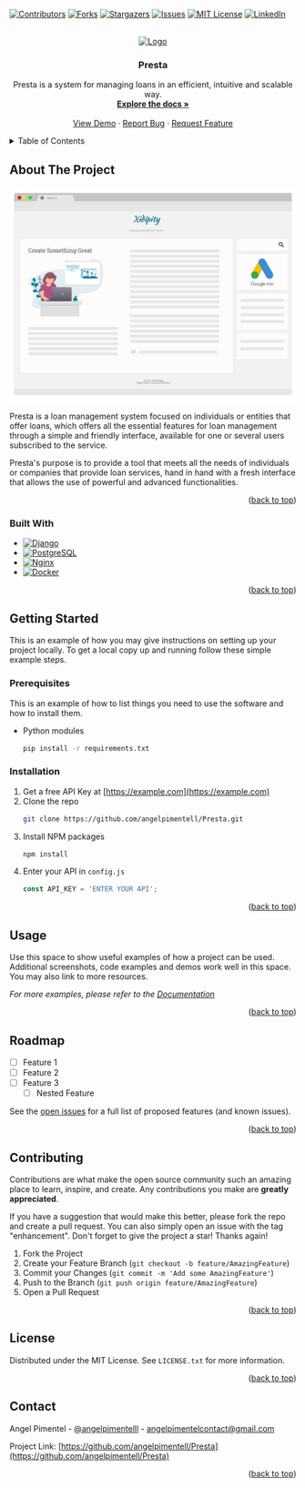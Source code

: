<!-- Improved compatibility of back to top link: See: https://github.com/othneildrew/Best-README-Template/pull/73 -->
<a name="readme-top"></a>
<!--
*** Thanks for checking out the Best-README-Template. If you have a suggestion
*** that would make this better, please fork the repo and create a pull request
*** or simply open an issue with the tag "enhancement".
*** Don't forget to give the project a star!
*** Thanks again! Now go create something AMAZING! :D
-->



<!-- PROJECT SHIELDS -->
<!--
*** I'm using markdown "reference style" links for readability.
*** Reference links are enclosed in brackets [ ] instead of parentheses ( ).
*** See the bottom of this document for the declaration of the reference variables
*** for contributors-url, forks-url, etc. This is an optional, concise syntax you may use.
*** https://www.markdownguide.org/basic-syntax/#reference-style-links
-->
[![Contributors][contributors-shield]][contributors-url]
[![Forks][forks-shield]][forks-url]
[![Stargazers][stars-shield]][stars-url]
[![Issues][issues-shield]][issues-url]
[![MIT License][license-shield]][license-url]
[![LinkedIn][linkedin-shield]][linkedin-url]



<!-- PROJECT LOGO -->
<br />
<div align="center">
  <a href="https://github.com/angelpimentell/Presta">
    <img src="https://github.com/othneildrew/Best-README-Template/raw/master/images/logo.png" alt="Logo" width="80" height="80">
  </a>

<h3 align="center">Presta</h3>

  <p align="center">
    Presta is a system for managing loans in an efficient, intuitive and scalable way.
    <br />
    <a href="https://github.com/angelpimentell/Presta"><strong>Explore the docs »</strong></a>
    <br />
    <br />
    <a href="https://github.com/angelpimentell/Presta">View Demo</a>
    ·
    <a href="https://github.com/angelpimentell/Presta/issues">Report Bug</a>
    ·
    <a href="https://github.com/angelpimentell/Presta/issues">Request Feature</a>
  </p>
</div>



<!-- TABLE OF CONTENTS -->
<details>
  <summary>Table of Contents</summary>
  <ol>
    <li>
      <a href="#about-the-project">About The Project</a>
      <ul>
        <li><a href="#built-with">Built With</a></li>
      </ul>
    </li>
    <li>
      <a href="#getting-started">Getting Started</a>
      <ul>
        <li><a href="#prerequisites">Prerequisites</a></li>
        <li><a href="#installation">Installation</a></li>
      </ul>
    </li>
    <li><a href="#usage">Usage</a></li>
    <li><a href="#roadmap">Roadmap</a></li>
    <li><a href="#contributing">Contributing</a></li>
    <li><a href="#license">License</a></li>
    <li><a href="#contact">Contact</a></li>
  </ol>
</details>



<!-- ABOUT THE PROJECT -->
## About The Project

[![Product Name Screen Shot][product-screenshot]](https://github.com/othneildrew/Best-README-Template/raw/master/images/screenshot.png)

Presta is a loan management system focused on individuals or entities that offer loans, which offers all the essential features for loan management through a simple and friendly interface, available for one or several users subscribed to the service.

Presta's purpose is to provide a tool that meets all the needs of individuals or companies that provide loan services, hand in hand with a fresh interface that allows the use of powerful and advanced functionalities.



<p align="right">(<a href="#readme-top">back to top</a>)</p>



### Built With

* [![Django][Django.com]][Django-url]
* [![PostgreSQL][Postgresql.org]][Postgresql-url]
* [![Nginx][Nginx.com]][Nginx-url]
* [![Docker][Docker.com]][Docker-url]

<p align="right">(<a href="#readme-top">back to top</a>)</p>



<!-- GETTING STARTED -->
## Getting Started

This is an example of how you may give instructions on setting up your project locally.
To get a local copy up and running follow these simple example steps.

### Prerequisites

This is an example of how to list things you need to use the software and how to install them.
* Python modules
  ```sh
  pip install -r requirements.txt
  ```

### Installation

1. Get a free API Key at [https://example.com](https://example.com)
2. Clone the repo
   ```sh
   git clone https://github.com/angelpimentell/Presta.git
   ```
3. Install NPM packages
   ```sh
   npm install
   ```
4. Enter your API in `config.js`
   ```js
   const API_KEY = 'ENTER YOUR API';
   ```

<p align="right">(<a href="#readme-top">back to top</a>)</p>



<!-- USAGE EXAMPLES -->
## Usage

Use this space to show useful examples of how a project can be used. Additional screenshots, code examples and demos work well in this space. You may also link to more resources.

_For more examples, please refer to the [Documentation](https://example.com)_

<p align="right">(<a href="#readme-top">back to top</a>)</p>



<!-- ROADMAP -->
## Roadmap

- [ ] Feature 1
- [ ] Feature 2
- [ ] Feature 3
    - [ ] Nested Feature

See the [open issues](https://github.com/angelpimentell/Presta/issues) for a full list of proposed features (and known issues).

<p align="right">(<a href="#readme-top">back to top</a>)</p>



<!-- CONTRIBUTING -->
## Contributing

Contributions are what make the open source community such an amazing place to learn, inspire, and create. Any contributions you make are **greatly appreciated**.

If you have a suggestion that would make this better, please fork the repo and create a pull request. You can also simply open an issue with the tag "enhancement".
Don't forget to give the project a star! Thanks again!

1. Fork the Project
2. Create your Feature Branch (`git checkout -b feature/AmazingFeature`)
3. Commit your Changes (`git commit -m 'Add some AmazingFeature'`)
4. Push to the Branch (`git push origin feature/AmazingFeature`)
5. Open a Pull Request

<p align="right">(<a href="#readme-top">back to top</a>)</p>



<!-- LICENSE -->
## License

Distributed under the MIT License. See `LICENSE.txt` for more information.

<p align="right">(<a href="#readme-top">back to top</a>)</p>



<!-- CONTACT -->
## Contact

Angel Pimentel - [@angelpimentelll](https://twitter.com/angelpimentelll) - angelpimentelcontact@gmail.com

Project Link: [https://github.com/angelpimentell/Presta](https://github.com/angelpimentell/Presta)

<p align="right">(<a href="#readme-top">back to top</a>)</p>

<!-- MARKDOWN LINKS & IMAGES -->
<!-- https://www.markdownguide.org/basic-syntax/#reference-style-links -->
[contributors-shield]: https://img.shields.io/github/contributors/angelpimentell/Presta.svg?style=for-the-badge
[contributors-url]: https://github.com/angelpimentell/Presta/graphs/contributors
[forks-shield]: https://img.shields.io/github/forks/angelpimentell/Presta.svg?style=for-the-badge
[forks-url]: https://github.com/angelpimentell/Presta/network/members
[stars-shield]: https://img.shields.io/github/stars/angelpimentell/Presta.svg?style=for-the-badge
[stars-url]: https://github.com/angelpimentell/Presta/stargazers
[issues-shield]: https://img.shields.io/github/issues/angelpimentell/Presta.svg?style=for-the-badge
[issues-url]: https://github.com/angelpimentell/Presta/issues
[license-shield]: https://img.shields.io/github/license/angelpimentell/Presta.svg?style=for-the-badge
[license-url]: https://github.com/angelpimentell/Presta/blob/master/LICENSE.txt
[linkedin-shield]: https://img.shields.io/badge/-LinkedIn-black.svg?style=for-the-badge&logo=linkedin&colorB=555
[linkedin-url]: https://linkedin.com/in/angel-pimentell
[product-screenshot]: https://github.com/othneildrew/Best-README-Template/raw/master/images/screenshot.png

[Django-url]: https://docs.djangoproject.com/en/4.1/
[Django.com]: https://img.shields.io/badge/Django-092e20?style=for-the-badge&logo=django

[Docker.com]: https://img.shields.io/badge/Docker-0db7ed?style=for-the-badge&logo=docker&logoColor=white
[Docker-url]: https://www.docker.com/

[Postgresql.org]: https://img.shields.io/badge/Postgresql-2b6da3?style=for-the-badge&logo=postgresql&logoColor=white
[Postgresql-url]: https://www.postgresql.org/docs/14/release-14-5.html

[Nginx.com]: https://img.shields.io/badge/Nginx-28a745?style=for-the-badge&logo=nginx
[Nginx-url]: https://www.nginx.com/
